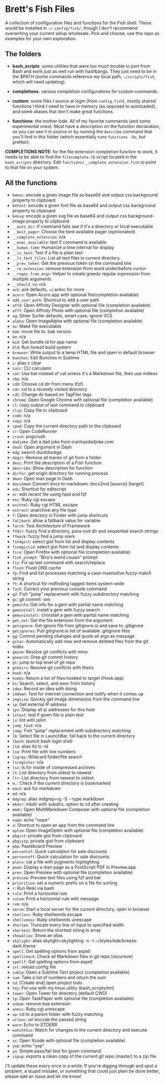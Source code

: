# Brett's Fish Files

A collection of configuration files and functions for the Fish shell. These would be installed in `~/.config/fish/`, though I don't recommend overwriting your current setup wholesale. Pick and choose, use this repo as examples for your own exploration.

## The folders

- __bash_scripts__: some utilities that were too much trouble to port from Bash and work just as well run with hashbangs. They just need to be in the $PATH (some commands reference my local path, `~/scripts/fish`, which will need updating).

- __completions__: various completion configurations for custom commands. 

- __custom__: some files I source at login (from `config.fish`), mostly shared functions I think I need to have in memory (as opposed to autoloaded), and some aliases that don't make great functions.

- __functions__: the mother lode. All of my favorite commands (and some experimental ones). Most have a description on the function declaration, so you can see it in source or by running the `describe` command that you'll find in this folder (which essentially runs `functions -Dv`, but prettier).

__COMPLETIONS NOTE:__ for the file extension completion function to work, it needs to be able to find the `filecomplete.rb` script located in the `bash_scripts` directory. Edit `functions/__complete_extension.fish` to point to that file on your system.

## All the functions

- `64enc`: encode a given image file as base64 and output css background property to clipboard
- `64font`: encode a given font file as base64 and output css background property to clipboard
- `64svg`: encode a given svg file as base64 and output css background-image property to clipboard
- `__auto_dir`: if command fails see if it\'s a directory or local executable
- `__best_pager`: Choose the best available pager (opinionated)
- `__complete_extension`: n/a
- `__exec_available`: test if command is available
- `__human_time`: Humanize a time interval for display
- `__is_text`: Test if a file is plain text
- `__ls_text_files`: List all text files in current directory
- `__prev_token`: Get the previous token on the command line
- `__re_extension`: remove extension from word under/before cursor
- `__regex_from_args`: Helper to create greedy regular expression from multiple arguments
- `__should_na`: n/a
- `ack`: ack defaults, ~/.ackrc for more
- `acorn`: Open Acorn.app with optional file(completion available)
- `add_user_path`: Shortcut to add a user path
- `affd`: Open Affinity Designer with optional file (completion available)
- `afff`: Open Affinity Photo with optional file (completion available)
- `ag`: Silver Surfer defaults, smart case, ignore VCS
- `alpha`: Open ImageAlpha with optional file (completion available)
- `ax`: Make file executable
- `bak`: move file to .bak version
- `be`: n/a
- `bid`: Get bundle id for app name
- `bld`: Run howzit build system
- `browser`: Write output to a temp HTML file and open in default browser
- `bunches`: Edit Bunches in Sublime
- `c`: alias c clear
- `calc`: CLI calculator
- `cat`: Use bat instead of cat unless it\'s a Markdown file, then use mdless
- `cbp`: n/a
- `cdd`: Choose cd dir from menu (fzf)
- `cdr`: cd to a recently visited directory
- `cdt`: Change dir based on TagFiler tags
- `chrome`: Open Google Chrome with optional file (completion available)
- `cl`: copy output of last command to clipboard
- `clip`: Copy file to clipboard
- `code`: n/a
- `copy`: n/a
- `cpwd`: Copy the current directory path to the clipboard
- `cr`: Open CodeRunner
- `crush`: pngcrush
- `dadjoke`: Get a dad joke from icanhazdadjoke.com
- `dash`: Open argument in Dash
- `ddg`: search duckduckgo
- `degit`: Remove all traces of git from a folder
- `desc`: Print the description of a Fish function.
- `describe`: Show description for function
- `dirfor`: get origin directory for running process
- `dman`: Open man page in Dash
- `docx2mmd`: Convert docx to markdown: docx2md [source] [target]
- `eds`: Shortcut for editscript
- `er`: edit recent file using fasd and fzf
- `esc`: Ruby cgi escape
- `eschtml`: Ruby cgi HTML escape
- `extract`: unarchive any file type
- `f`: Open directory in Finder with jump shortcuts
- `fallback`: allow a fallback value for variable
- `farch`: Test Architecture of Framework
- `ffdir`: fuzzy find a directory, pass root dir and sequential search strings
- `ffmark`: fuzzy find a jump mark
- `findgist`: select gist from list and display contents
- `findgistid`: select gist from list and display contents
- `fire`: Open Firefox with optional file (completion available)
- `fish_prompt`: "Bira\'s weird cousin" prompt
- `fix`: Fix up last command with search/replace
- `flush`: Flush DNS cache
- `fp`: Find and list processes matching a case-insensitive fuzzy-match string
- `ft`: A shortcut for mdfinding tagged items system-wide
- `fuck`: Correct your previous console command
- `g2`: Fish "jump" replacement with fuzzy subdirectory matching
- `gc`: git commit -am
- `geminfo`: Get info for a gem with partial name matching
- `geminstall`: install a gem with fuzzy search
- `gemuninstall`: Uninstall a gem with partial name matching
- `get_ext`: Get the file extension from the argument
- `getignore`: Get ignore file from gitignore.io and save to .gitignore
- `getignores`: Pull gitignore.io list of available .gitignore files
- `gg`: Commit pending changes and quote all args as message
- `gitar`: Automatically add new and remove deleted files from the git index
- `gmine`: Resolve git conflicts with mine
- `gsearch`: Grep git commit history
- `gt`: jump to top level of git repo
- `gtheirs`: Resolve git conflicts with theirs
- `hook`: n/a
- `hooks`: Return a list of files hooked to target (Hook.app)
- `hs`: Search, select, and exec from history
- `idea`: Record an idea with doing
- `imdown`: Test for internet connection and notify when it comes up
- `imgsize`: Quickly get image dimensions from the command line
- `ip`: Get external IP address
- `ips`: Display all ip addresses for this host
- `istext`: test if given file is plain text
- `js`: lint with jslint
- `jump_fasd`: n/a
- `jump`: Fish "jump" replacement with subdirectory matching
- `lb`: Select file in LaunchBar, fall back to the current directory
- `lbash`: launch bash login shell
- `lld`: alias lld ls -ld
- `lno`: Print file with line numbers
- `lsgrep`: Wildcard folder/file search
- `lsregister`: n/a
- `lsz`: ls for inside of compressed archives
- `lt`: List directory from oldest to newest
- `ltr`: List directory from newest to oldest
- `m.`: Check if the current directory is bookmarked
- `mack`: ack for markdown
- `md`: n/a
- `mdgrep`: alias mdgrep=rg -S --type markdown
- `mkdir`: mkdir with subdirs, option to cd after creating
- `mmdc`: Open MultiMarkdown Composer with optional file (completion available)
- `nope`: echo "nope"
- `o`: Shortcut to open an app from the command line
- `optim`: Open ImageOptim with optional file (completion available)
- `pbgist`: private gist from clipboard
- `pbgistp`: private gist from clipboard
- `pbp`: Pasteboard Preview
- `percentof`: Quick calculation for sale discounts
- `percentoff`: Quick calculation for sale discounts
- `pless`: cat a file with pygments highlighting
- `pman`: Display a man page as a PostScript PDF in Preview.app
- `prev`: Open Preview with optional file (completion available)
- `preview`: Preview text files using fzf and bat
- `prioritize`: set a numeric prefix on a file for sorting
- `r`: Run Reiki via bash
- `rule`: Print a horizontal rule
- `rulem`: Print a horizontal rule with message
- `rvm`: n/a
- `serve`: Start a local server for the current directory, open in browser
- `shellesc`: Ruby shellwords escape
- `shellunesc`: Ruby shellwords unescape
- `shorten`: Truncate every line of input to specified width
- `shortest`: Return the shortest string in array
- `showalias`: Show an alias
- `skylight`: alias skylight=skylighting -n -t ~/styles/kde/breeze-dark.theme
- `spell`: Get spelling options from aspell
- `spellcheck`: Check all Markdown files in git repo (recursive)
- `spellf`: Get spelling options from aspell
- `src`: reload config file
- `sublp`: Open a Sublime Text project (completion available)
- `sum`: Take a list of numbers and return the sum
- `td`: [Create and] open project todo
- `tmj`: For use with my tmux utility (bash_scripts/tm)
- `tower`: Open Tower for directory (default CWD)
- `tp`: Open TaskPaper with optional file (completion available)
- `unbak`: remove bak extension
- `unesc`: Ruby cgi unescape
- `up`: cd to a parent folder with fuzzy matching
- `urlenc`: url encode the passed string
- `warn`: Echo to STDERR
- `watchthis`: Watch for changes in the current directory and execute command
- `xc`: Open Xcode with optional file (completion available)
- `yep`: echo "yep"
- `yn`: Simple pass/fail test for given command
- `zipup`: exports a clean copy of the current git repo (master) to a zip file



I'll update these every once in a while. If you're digging through and spot a problem, a stupid mistake, or something that could just plain be done better, please add an issue and let me know!
